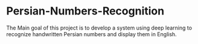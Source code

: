 # Persian-Numbers-Recognition
The Main goal of this project is to develop a system using deep learning to recognize handwritten Persian numbers and display them in English.
